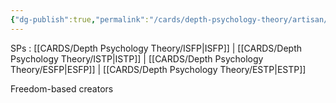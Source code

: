 ```yaml
---
{"dg-publish":true,"permalink":"/cards/depth-psychology-theory/artisan/","created":"2023-01-12T14:31:57.865+01:00","updated":"2023-02-24T19:03:35.500+01:00"}
---
```



SPs : [[CARDS/Depth Psychology Theory/ISFP\|ISFP]] | [[CARDS/Depth Psychology Theory/ISTP\|ISTP]] | [[CARDS/Depth Psychology Theory/ESFP\|ESFP]] | [[CARDS/Depth Psychology Theory/ESTP\|ESTP]] 

Freedom-based creators